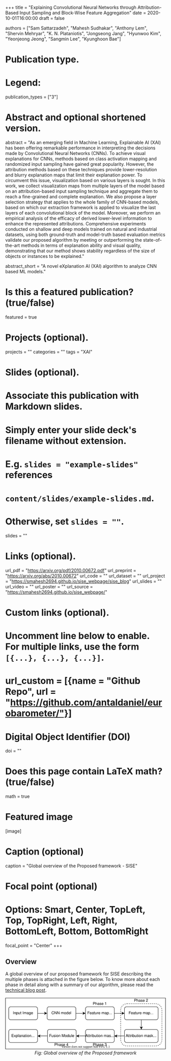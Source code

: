 +++
title = "Explaining Convolutional Neural Networks through Attribution-Based Input Sampling and Block-Wise Feature Aggregation"
date = 2020-10-01T16:00:00
draft = false

authors = ["Sam Sattarzadeh", "Mahesh Sudhakar", "Anthony Lem", "Shervin Mehryar", "K. N. Plataniotis", "Jongseong Jang", "Hyunwoo Kim", "Yeonjeong Jeong", "Sangmin Lee", "Kyunghoon Bae"]

# Publication type.
# Legend:

publication_types = ["3"]

# Abstract and optional shortened version.
abstract = "As an emerging field in Machine Learning, Explainable AI (XAI) has been offering remarkable performance in interpreting the decisions made by Convolutional Neural Networks (CNNs). To achieve visual explanations for CNNs, methods based on class activation mapping and randomized input sampling have gained great popularity. However, the attribution methods based on these techniques provide lower-resolution and blurry explanation maps that limit their explanation power. To circumvent this issue, visualization based on various layers is sought. In this work, we collect visualization maps from multiple layers of the model based on an attribution-based input sampling technique and aggregate them to reach a fine-grained and complete explanation. We also propose a layer selection strategy that applies to the whole family of CNN-based models, based on which our extraction framework is applied to visualize the last layers of each convolutional block of the model. Moreover, we perform an empirical analysis of the efficacy of derived lower-level information to enhance the represented attributions. Comprehensive experiments conducted on shallow and deep models trained on natural and industrial datasets, using both ground-truth and model-truth based evaluation metrics validate our proposed algorithm by meeting or outperforming the state-of-the-art methods in terms of explanation ability and visual quality, demonstrating that our method shows stability regardless of the size of objects or instances to be explained."

abstract_short = "A novel eXplanation AI (XAI) algorithm to analyze CNN based ML models."

# Is this a featured publication? (true/false)
featured = true

# Projects (optional).
projects = ""
categories = ""
tags = "XAI"

# Slides (optional).
#   Associate this publication with Markdown slides.
#   Simply enter your slide deck's filename without extension.
#   E.g. `slides = "example-slides"` references 
#   `content/slides/example-slides.md`.
#   Otherwise, set `slides = ""`.
slides = ""

# Links (optional).
url_pdf = "https://arxiv.org/pdf/2010.00672.pdf"
url_preprint = "https://arxiv.org/abs/2010.00672"
url_code = ""
url_dataset = ""
url_project = "https://smahesh2694.github.io/sise_webpage/sise_blog"
url_slides = ""
url_video = ""
url_poster = ""
url_source = "https://smahesh2694.github.io/sise_webpage/"

# Custom links (optional).
#   Uncomment line below to enable. For multiple links, use the form `[{...}, {...}, {...}]`.
# url_custom = [{name = "Github Repo", url = "https://github.com/antaldaniel/eurobarometer/"}]

# Digital Object Identifier (DOI)
doi = ""

# Does this page contain LaTeX math? (true/false)
math = true

# Featured image
[image]
  # Caption (optional)
  caption = "Global overview of the Proposed framework - SISE"

  # Focal point (optional)
  # Options: Smart, Center, TopLeft, Top, TopRight, Left, Right, BottomLeft, Bottom, BottomRight
  focal_point = "Center"
+++

## Overview

A global overview of our proposed framework for SISE describing the multiple phases is attached in the figure below. To know more about each phase in detail along with a summary of our algorithm, please read the [technical blog post](https://smahesh2694.github.io/sise_webpage/sise_blog).

<p align="center">
    <img src="docs/arch_box.svg" alt="SISE_Architecture_block" />
    <br>
    <em>Fig: Global overview of the Proposed framework</em>
</p>

